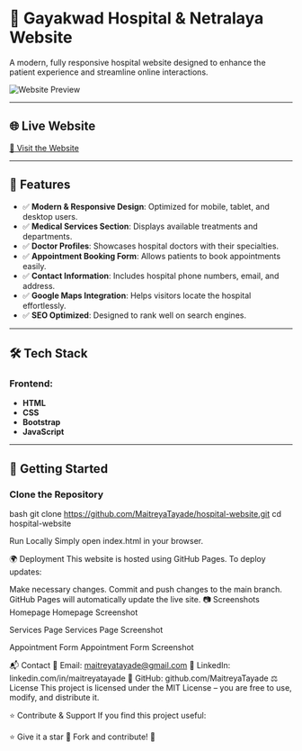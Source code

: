 # 🏥 Gayakwad Hospital & Netralaya Website

A modern, fully responsive hospital website designed to enhance the patient experience and streamline online interactions.

![Website Preview](https://via.placeholder.com/800x400?text=Website+Preview) <!-- Replace with an actual screenshot -->

---

## 🌐 Live Website
[🔗 Visit the Website](#) <!-- Add the live link here -->

---

## 📌 Features
- ✅ **Modern & Responsive Design**: Optimized for mobile, tablet, and desktop users.
- ✅ **Medical Services Section**: Displays available treatments and departments.
- ✅ **Doctor Profiles**: Showcases hospital doctors with their specialties.
- ✅ **Appointment Booking Form**: Allows patients to book appointments easily.
- ✅ **Contact Information**: Includes hospital phone numbers, email, and address.
- ✅ **Google Maps Integration**: Helps visitors locate the hospital effortlessly.
- ✅ **SEO Optimized**: Designed to rank well on search engines.

---

## 🛠️ Tech Stack
### Frontend:
- **HTML**
- **CSS**
- **Bootstrap**
- **JavaScript**

---

## 🚀 Getting Started

### Clone the Repository
bash
git clone https://github.com/MaitreyaTayade/hospital-website.git
cd hospital-website

Run Locally
Simply open index.html in your browser.

🌍 Deployment
This website is hosted using GitHub Pages. To deploy updates:

Make necessary changes.
Commit and push changes to the main branch.
GitHub Pages will automatically update the live site.
📷 Screenshots
Homepage
Homepage Screenshot <!-- Replace with actual screenshots -->

Services Page
Services Page Screenshot <!-- Replace with actual screenshots -->

Appointment Form
Appointment Form Screenshot <!-- Replace with actual screenshots -->

📬 Contact
📧 Email: maitreyatayade@gmail.com
💼 LinkedIn: linkedin.com/in/maitreyatayade
🐙 GitHub: github.com/MaitreyaTayade
⚖️ License
This project is licensed under the MIT License – you are free to use, modify, and distribute it.

⭐ Contribute & Support
If you find this project useful:

⭐ Give it a star
🔄 Fork and contribute! 🚀
